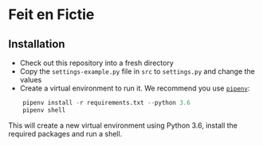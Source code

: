 # Feit en Fictie

## Installation
* Check out this repository into a fresh directory
* Copy the `settings-example.py` file in `src` to `settings.py` and change the values
* Create a virtual environment to run it. We recommend you use [`pipenv`](https://docs.pipenv.org/):
```python
    pipenv install -r requirements.txt --python 3.6
    pipenv shell
```
This will create a new virtual environment using Python 3.6, install the required packages and run a shell.